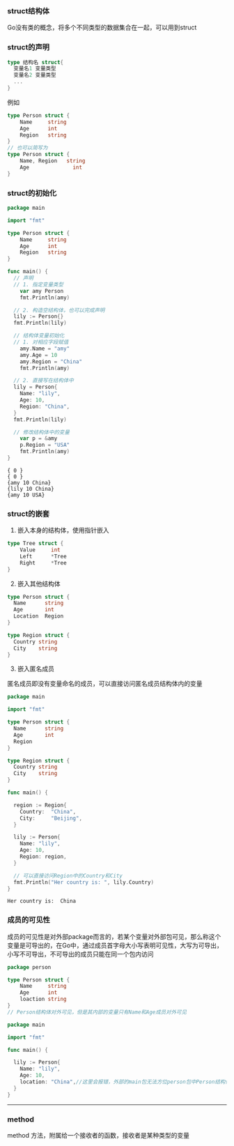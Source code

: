 
### struct结构体

Go没有类的概念，将多个不同类型的数据集合在一起，可以用到struct


### struct的声明
```Go
type 结构名 struct{
  变量名1 变量类型
  变量名2 变量类型
  ...
}
```

例如

```Go
type Person struct {
	Name     string
	Age      int
	Region   string
}
// 也可以简写为
type Person struct {
	Name, Region   string
	Age              int
}
```

### struct的初始化
```Go
package main

import "fmt"

type Person struct {
	Name     string
	Age      int
	Region   string
}

func main() {
  // 声明
  // 1. 指定变量类型
	var amy Person
	fmt.Println(amy)

  // 2. 构造空结构体，也可以完成声明
  lily := Person{}
  fmt.Println(lily)

  // 结构体变量初始化
  // 1. 对相应字段赋值
	amy.Name = "amy"
	amy.Age = 10
	amy.Region = "China"
	fmt.Println(amy)

  // 2. 直接写在结构体中
  lily = Person{
    Name: "lily",
    Age: 10,
    Region: "China",
  }
  fmt.Println(lily)

  // 修改结构体中的变量
	var p = &amy
	p.Region = "USA"
	fmt.Println(amy)
}

```

```shell
{ 0 }
{ 0 }
{amy 10 China}
{lily 10 China}
{amy 10 USA}
```

### struct的嵌套

1. 嵌入本身的结构体，使用指针嵌入

```Go
type Tree struct {
	Value     int
	Left      *Tree
	Right     *Tree
}
```

2. 嵌入其他结构体

```Go
type Person struct {
  Name      string
  Age       int
  Location  Region
}

type Region struct {
  Country string
  City    string
}
```

3. 嵌入匿名成员

匿名成员即没有变量命名的成员，可以直接访问匿名成员结构体内的变量
```Go
package main

import "fmt"

type Person struct {
  Name      string
  Age       int
  Region
}

type Region struct {
  Country string
  City    string
}

func main() {

  region := Region{
    Country:  "China",
    City:     "Beijing",
  }

  lily := Person{
    Name: "lily",
    Age: 10,
    Region: region,
  }

  // 可以直接访问Region中的Country和City
  fmt.Println("Her country is: ", lily.Country)
}

```

```shell
Her country is:  China
```

### 成员的可见性

成员的可见性是对外部package而言的，若某个变量对外部包可见，那么称这个变量是可导出的，在Go中，通过成员首字母大小写表明可见性，大写为可导出，小写不可导出，不可导出的成员只能在同一个包内访问

```Go
package person

type Person struct {
	Name     string
	Age      int
	loaction string
}
// Person结构体对外可见，但是其内部的变量只有Name和Age成员对外可见

```

```Go
package main

import "fmt"

func main() {

  lily := Person{
    Name: "lily",
    Age: 10,
    location: "China",//这里会报错，外部的main包无法方位person包中Person结构体的不可见成员
  }
}

```
---

### method
method 方法，附属给一个接收者的函数，接收者是某种类型的变量
